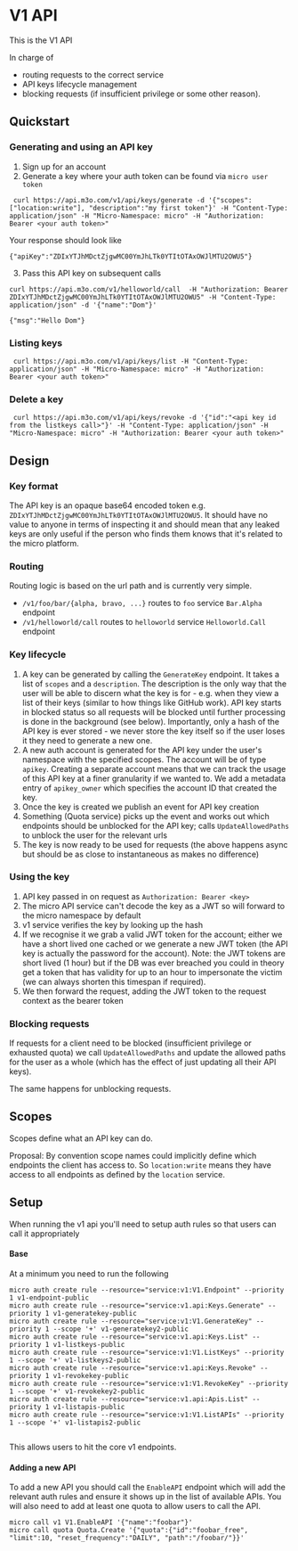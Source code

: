 # V1 API

This is the V1 API

In charge of
- routing requests to the correct service
- API keys lifecycle management
- blocking requests (if insufficient privilege or some other reason).

## Quickstart 

### Generating and using an API key
1. Sign up for an account
2. Generate a key where your auth token can be found via `micro user token`
```
 curl https://api.m3o.com/v1/api/keys/generate -d '{"scopes":["location:write"], "description":"my first token"}' -H "Content-Type: application/json" -H "Micro-Namespace: micro" -H "Authorization: Bearer <your auth token>" 
```
Your response should look like
```
{"apiKey":"ZDIxYTJhMDctZjgwMC00YmJhLTk0YTItOTAxOWJlMTU2OWU5"}
```
3. Pass this API key on subsequent calls
```
curl https://api.m3o.com/v1/helloworld/call  -H "Authorization: Bearer ZDIxYTJhMDctZjgwMC00YmJhLTk0YTItOTAxOWJlMTU2OWU5" -H "Content-Type: application/json" -d '{"name":"Dom"}'

{"msg":"Hello Dom"}                       
```

### Listing keys
```
 curl https://api.m3o.com/v1/api/keys/list -H "Content-Type: application/json" -H "Micro-Namespace: micro" -H "Authorization: Bearer <your auth token>" 
```

### Delete a key
```
 curl https://api.m3o.com/v1/api/keys/revoke -d '{"id":"<api key id from the listkeys call>"}' -H "Content-Type: application/json" -H "Micro-Namespace: micro" -H "Authorization: Bearer <your auth token>" 
```


## Design

### Key format
The API key is an opaque base64 encoded token e.g. `ZDIxYTJhMDctZjgwMC00YmJhLTk0YTItOTAxOWJlMTU2OWU5`. It should have no value to anyone in terms of inspecting it and should mean that any leaked keys are only useful if the person who finds them knows that it's related to the micro platform.

### Routing
Routing logic is based on the url path and is currently very simple.
- `/v1/foo/bar/{alpha, bravo, ...}` routes to `foo` service `Bar.Alpha` endpoint
- `/v1/helloworld/call` routes to `helloworld` service `Helloworld.Call` endpoint

### Key lifecycle
1. A key can be generated by calling the `GenerateKey` endpoint. It takes a list of `scopes` and a `description`. The description is the only way that the user will be able to discern what the key is for - e.g. when they view a list of their keys (similar to how things like GitHub work). API key starts in blocked status so all requests will be blocked until further processing is done in the background (see below). Importantly, only a hash of the API key is ever stored - we never store the key itself so if the user loses it they need to generate a new one.
2. A new auth account is generated for the API key under the user's namespace with the specified scopes. The account will be of type `apikey`. Creating a separate account means that we can track the usage of this API key at a finer granularity if we wanted to. We add a metadata entry of `apikey_owner` which specifies the account ID that created the key. 
2. Once the key is created we publish an event for API key creation
3. Something (Quota service) picks up the event and works out which endpoints should be unblocked for the API key; calls `UpdateAllowedPaths` to unblock the user for the relevant urls
4. The key is now ready to be used for requests (the above happens async but should be as close to instantaneous as makes no difference)

### Using the key
1. API key passed in on request as `Authorization: Bearer <key>`
2. The micro API service can't decode the key as a JWT so will forward to the micro namespace by default
3. v1 service verifies the key by looking up the hash 
4. If we recognise it we grab a valid JWT token for the account; either we have a short lived one cached or we generate a new JWT token (the API key is actually the password for the account). Note: the JWT tokens are short lived (1 hour) but if the DB was ever breached you could in theory get a token that has validity for up to an hour to impersonate the victim (we can always shorten this timespan if required). 
5. We then forward the request, adding the JWT token to the request context as the bearer token

### Blocking requests
If requests for a client need to be blocked (insufficient privilege or exhausted quota) we call `UpdateAllowedPaths` and update the allowed paths for the user as a whole (which has the effect of just updating all their API keys). 

The same happens for unblocking requests.

## Scopes
Scopes define what an API key can do. 

Proposal: By convention scope names could implicitly define which endpoints the client has access to. So `location:write` means they have access to all endpoints as defined by the `location` service. 

## Setup
When running the v1 api you'll need to setup auth rules so that users can call it appropriately

#### Base
At a minimum you need to run the following 
```
micro auth create rule --resource="service:v1:V1.Endpoint" --priority 1 v1-endpoint-public
micro auth create rule --resource="service:v1.api:Keys.Generate" --priority 1 v1-generatekey-public
micro auth create rule --resource="service:v1:V1.GenerateKey" --priority 1 --scope '+' v1-generatekey2-public
micro auth create rule --resource="service:v1.api:Keys.List" --priority 1 v1-listkeys-public
micro auth create rule --resource="service:v1:V1.ListKeys" --priority 1 --scope '+' v1-listkeys2-public
micro auth create rule --resource="service:v1.api:Keys.Revoke" --priority 1 v1-revokekey-public
micro auth create rule --resource="service:v1:V1.RevokeKey" --priority 1 --scope '+' v1-revokekey2-public
micro auth create rule --resource="service:v1.api:Apis.List" --priority 1 v1-listapis-public
micro auth create rule --resource="service:v1:V1.ListAPIs" --priority 1 --scope '+' v1-listapis2-public 
 
```

This allows users to hit the core v1 endpoints. 

#### Adding a new API
To add a new API you should call the `EnableAPI` endpoint which will add the relevant auth rules and ensure it shows up in the list of available APIs. You will also need to add at least one quota to allow users to call the API.
```
micro call v1 V1.EnableAPI '{"name":"foobar"}'
micro call quota Quota.Create '{"quota":{"id":"foobar_free", "limit":10, "reset_frequency":"DAILY", "path":"/foobar/"}}'
```
